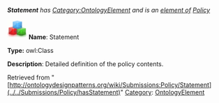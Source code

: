 ___Statement__ has [Category:OntologyElement](../../Category/OntologyElement "Category:OntologyElement") and is an [element of](../../Property/ElementOf "Property:ElementOf") [Policy](../../Submissions/Policy "Submissions:Policy")_


  




[![Class](../../images/thumb/2/27/Class.gif/45px-Class.gif)](../../Image/Class.gif "Class")
__Name__: Statement 


__Type:__ owl:Class 


__Description__: Detailed definition of the policy contents. 





Retrieved from "[http://ontologydesignpatterns.org/wiki/Submissions:Policy/Statement](../../Submissions/Policy/hasStatement)"
 [Category](http://ontologydesignpatterns.org/wiki/Special:Categories "Special:Categories"): [OntologyElement](../../Category/OntologyElement "Category:OntologyElement")